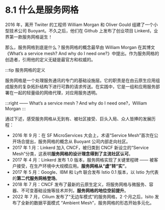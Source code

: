 # 8.1 什么是服务网格

2016 年，离开 Twiiter 的工程师 William Morgan 和 Oliver Gould 组建了一个小型技术公司 Buoyant。不久之后，他们在 Github 上发布了创业项目 Linkerd，业界第一款服务网格诞生！

那么，服务网格到底是什么？服务网格的概念最早由 William Morgan 在其博文《What’s a service mesh? And why do I need one?》中提出。作为服务网格的创造者，引用他的定义无疑是最官方和权威的。

:::tip 服务网格的定义

服务网格是一个处理服务通讯的专门的基础设施层。它的职责是在由云原生应用组成服务的复杂拓扑结构下进行可靠的请求传送。在实践中，它是一组和应用服务部署在一起的轻量级的网络代理，对应用服务透明。

:::right
 —— What’s a service mesh？And why do I need one?，William Morgan
:::

通过下述，感受服务网格从无到有、被社区接受、巨头入局、众人皆捧的发展历程：

- 2016 年 9 月：在 SF MicroServices 大会上，术语“Service Mesh”首次在公开场合提出，服务网格的概念从 Buoyant 公司内部走向社区。
- 2017 年 1 月：Linkerd 加入 CNCF，被归类到 CNCF 新设立的“Service Mesh”分类，这表明**服务网格的设计理念得到了主流社区认可**。
- 2017 年 4 月：Linkerd 发布 1.0 版本，服务网格实现了关键里程碑 —— 被客户接受，在生产环境中大规模应用。**服务网格从“虚”转“实”**。
- 2017 年 5 月：Google、IBM 和 Lyft 联合发布 Istio 0.1 版本，以 Istio 为代表的**第二代服务网格登场**。
- 2018 年 7 月：CNCF 发布了最新的云原生定义，将服务网格与微服务、容器、不可变基础设施等技术并列，**服务网格的地位空前提升**。
- 2022 年 7 月，Cilium 发布了“无边车模式”的服务网格，2 个月之后，Isito 发布了全新的数据平面模式 “Ambient Mesh”，服务网格的形态开始多元化。
